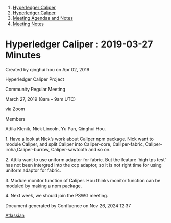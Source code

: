1. [Hyperledger Caliper](index.html)
2. [Hyperledger Caliper](Hyperledger-Caliper_23101442.html)
3. [Meeting Agendas and Notes](Meeting-Agendas-and-Notes_23101465.html)
4. [Meeting Notes](Meeting-Notes_23101469.html)

# Hyperledger Caliper : 2019-03-27 Minutes

Created by qinghui hou on Apr 02, 2019

Hyperledger Caliper Project

Community Regular Meeting

March 27, 2019 (8am – 9am UTC)

via Zoom

Members

Attila Klenik, Nick Lincoln, Yu Pan, Qinghui Hou.

1\. Have a look at Nick’s work about Caliper npm package. Nick want to module Caliper, and split Caliper into Caliper-core, Calilper-fabric, Caliper-iroha,Caliper-burrow, Caliper-sawtooth and so on.

2\. Attila want to use uniform adaptor for fabric. But the feature ‘high tps test’ has not been intergred into the ccp adaptor, so it is not right time for using uniform adaptor for fabric.

3\. Module monitor function of Caliper. Hou thinks monitor function can be moduled by making a npm package.

4\. Next week, we should join the PSWG meeting.

Document generated by Confluence on Nov 26, 2024 12:37

[Atlassian](http://www.atlassian.com/)

